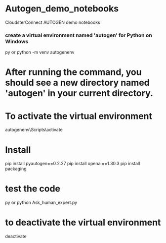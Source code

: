 # Autogen_demo_notebooks
CloudsterConnect AUTOGEN demo notebooks


### create a virtual environment named 'autogen' for Python on Windows
py or python -m venv autogenenv
# After running the command, you should see a new directory named 'autogen' in your current directory. 
# To activate the virtual environment
autogenenv\Scripts\activate


# Install 
pip install pyautogen==0.2.27
pip install openai==1.30.3
pip install packaging
# test the code
py or python Ask_human_expert.py


# to deactivate the virtual environment 
deactivate